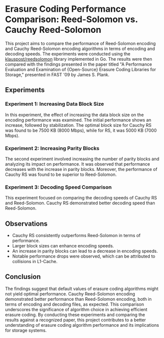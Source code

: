 # Erasure Coding Performance Comparison: Reed-Solomon vs. Cauchy Reed-Solomon

This project aims to compare the performance of Reed-Solomon encoding and Cauchy Reed-Solomon encoding algorithms in terms of encoding and decoding speeds. The experiments were conducted using the [klauspost/reedsolomon](https://github.com/klauspost/reedsolomon) library implemented in Go. The results were then compared with the findings presented in the paper titled "A Performance Evaluation and Examination of {Open-Source} Erasure Coding Libraries for Storage," presented in FAST '09 by James S. Plank.

## Experiments

### Experiment 1: Increasing Data Block Size

In this experiment, the effect of increasing the data block size on the encoding performance was examined. The initial performance shows an increase, followed by stabilization. The optimal block size for Cauchy RS was found to be 7500 KB (8000 Mbps), while for RS, it was 5000 KB (7000 Mbps).

### Experiment 2: Increasing Parity Blocks

The second experiment involved increasing the number of parity blocks and analyzing its impact on performance. It was observed that performance decreases with the increase in parity blocks. Moreover, the performance of Cauchy RS was found to be superior to Reed-Solomon.

### Experiment 3: Decoding Speed Comparison

This experiment focused on comparing the decoding speeds of Cauchy RS and Reed-Solomon. Cauchy RS demonstrated better decoding speed than Reed-Solomon.

## Observations

- Cauchy RS consistently outperforms Reed-Solomon in terms of performance.
- Larger block sizes can enhance encoding speeds.
- An increase in parity blocks can lead to a decrease in encoding speeds.
- Notable performance drops were observed, which can be attributed to collisions in L1-Cache.

## Conclusion

The findings suggest that default values of erasure coding algorithms might not yield optimal performance. Cauchy Reed-Solomon encoding demonstrated better performance than Reed-Solomon encoding, both in terms of encoding and decoding files, as expected. This comparison underscores the significance of algorithm choice in achieving efficient erasure coding. By conducting these experiments and comparing the results against a recognized paper, this project contributes to a better understanding of erasure coding algorithm performance and its implications for storage systems.

